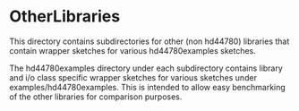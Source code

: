OtherLibraries
==============

This directory contains subdirectories for other (non hd44780) libraries that contain wrapper sketches for various hd44780examples sketches.

The hd44780examples directory under each subdirectory contains
library and i/o class specific wrapper sketches for various sketches under
examples/hd44780examples.
This is intended to allow easy benchmarking of the other libraries for comparison purposes.
